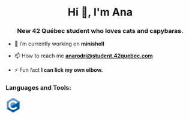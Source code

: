 <h1 align="center">Hi 👋, I'm Ana</h1>
<h3 align="center">New 42 Québec student who loves cats and capybaras.</h3>

- 🔭 I’m currently working on **minishell**

- 📫 How to reach me **anarodri@student.42quebec.com**

- ⚡ Fun fact **I can lick my own elbow.**

<h3 align="left">Languages and Tools:</h3>
<p align="left"> <a href="https://www.cprogramming.com/" target="_blank"> <img src="https://raw.githubusercontent.com/devicons/devicon/master/icons/c/c-original.svg" alt="c" width="40" height="40"/> </a> </p>

